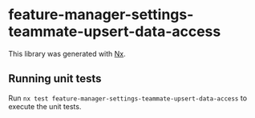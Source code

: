 # feature-manager-settings-teammate-upsert-data-access

This library was generated with [Nx](https://nx.dev).

## Running unit tests

Run `nx test feature-manager-settings-teammate-upsert-data-access` to execute the unit tests.
